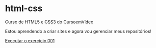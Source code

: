 # html-css
 Curso de HTML5 e CSS3 do CursoemVídeo

Estou aprendendo a criar sites e agora vou gerenciar meus repositórios!

<a href="https://sergiochrystian.github.io/html-css/exercicios/ex001/index.html"> Executar o exercício 001</a>